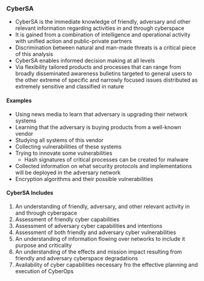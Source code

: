 ### CyberSA

- CyberSA is the immediate knowledge of friendly, adversary and other relevant information regarding activities in and through cyberspace
- It is gained from a combination of intelligence and operational activity with unified action and public-private partners
- Discrimination between natural and man-made threats is a critical piece of this analysis
- CyberSA enables informed decision making at all levels
- Via flexibility tailored products and processes that can range from broadly disseminated awareness bulletins targeted to general users to the other extreme of specific and narrowly focused issues distributed as extremely sensitive and classified in nature

#### Examples

- Using news media to learn that adversary is upgrading their network systems
- Learning that the adversary is buying products from a well-known vendor
- Studying all systems of this vendor
- Collecting vulnerabilities of these systems 
- Trying to innovate some vulnerabilities
  - Hash signatures of critical processes can be created for malware
- Collected information on what security protocols and implementations will be deployed in the adversary network
- Encryption algorithms and their possible vulnerabilities

#### CyberSA Includes

1. An understanding of friendly, adversary, and other relevant activity in and  through cyberspace
2. Assessment of friendly cyber capabilities
3. Assessment of adversary cyber capabilities and intentions
4. Assessment of both friendly and adversary cyber vulnerabilities
5. An understanding of information flowing over networks to include it purpose and criticality
6. An understanding of the effects and mission impact resulting from friendly  and adversary cyberspace degradations
7. Availability of cyber capabilities necessary fro the effective planning and execution of CyberOps
